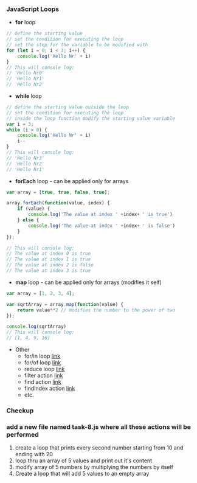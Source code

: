 ### JavaScript Loops

* **for** loop
```JavaScript
// define the starting value
// set the condition for executing the loop
// set the step for the variable to be modified with
for (let i = 0; i < 3; i++) {
    console.log('Hello Nr' + i)
}
// This will console log:
// 'Hello Nr0'
// 'Hello Nr1'
// 'Hello Nr2'
```

* **while** loop
  
```JavaScript
// define the starting value outside the loop
// set the condition for executing the loop
// inside the loop function modify the starting value variable
var i = 3;
while (i > 0) {
    console.log('Hello Nr' + i)
    i--
}
// This will console log:
// 'Hello Nr3'
// 'Hello Nr2'
// 'Hello Nr1'
```

* **forEach** loop - can be applied only for arrays

```JavaScript
var array = [true, true, false, true];

array.forEach(function(value, index) {
    if (value) {
        console.log('The value at index ' +index+ ' is true')
    } else {
        console.log('The value at index ' +index+ ' is false')
    }
});

// This will console log:
// The value at index 0 is true
// The value at index 1 is true
// The value at index 2 is false
// The value at index 3 is true
```

* **map** loop - can be applied only for arrays (modifies it self)
```JavaScript
var array = [1, 2, 3, 4];

var sqrtArray = array.map(function(value) {
    return value**2 // modifies the number to the power of two
});

console.log(sqrtArray)
// This will console log:
// [1, 4, 9, 16]
```
<!-- TODO add links -->
* Other
  * for/in loop [link](https://www.w3schools.com/js/js_loop_forin.asp)
  * for/of loop [link](https://www.w3schools.com/js/js_loop_forin.asp)
  * reduce loop [link](https://developer.mozilla.org/en-US/docs/Web/JavaScript/Reference/Global_Objects/Array/reduce)
  * filter action [link](https://developer.mozilla.org/en-US/docs/Web/JavaScript/Reference/Global_Objects/Array/filter)
  * find action [link](https://developer.mozilla.org/en-US/docs/Web/JavaScript/Reference/Global_Objects/Array/find)
  * findIndex action [link](https://developer.mozilla.org/en-US/docs/Web/JavaScript/Reference/Global_Objects/Array/findIndex)
  * etc. 

### Checkup

### add a new file named task-8.js where all these actions will be performed

1. create a loop that prints every second number starting from 10 and ending with 20
2. loop thru an array of 5 values and print out it's content
3. modify array of 5 numbers by multiplying the numbers by itself
4. Create a loop that will add 5 values to an empty array
